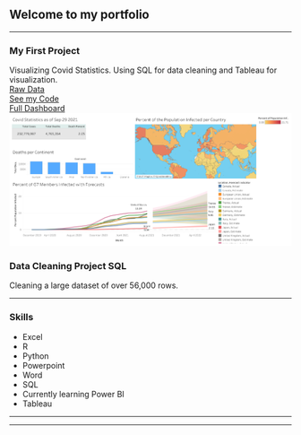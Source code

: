## Welcome to my portfolio

---

### My First Project 

Visualizing Covid Statistics. Using SQL for data cleaning and Tableau for visualization. 
<br> 
 <a href="https://ourworldindata.org/covid-deaths">Raw Data</a> 
 <br>
 <a href="https://github.com/kennethkarani/CovidProject/blob/main/Project!.sql">See my Code</a> 
 <br>
 <a href="https://public.tableau.com/app/profile/kenneth3673/viz/CovidDashboard_16335821837750/Dashboard1">Full Dashboard</a> 
<img src="images/Dashboard1.png?raw=true"/>

### Data Cleaning Project SQL

Cleaning a large dataset of over 56,000 rows. 

---

### Skills

- Excel
- R
- Python
- Powerpoint
- Word
- SQL
- Currently learning Power BI
- Tableau

---




---
<p style="font-size:11px"></p>
<!-- Remove above link if you don't want to attibute -->

